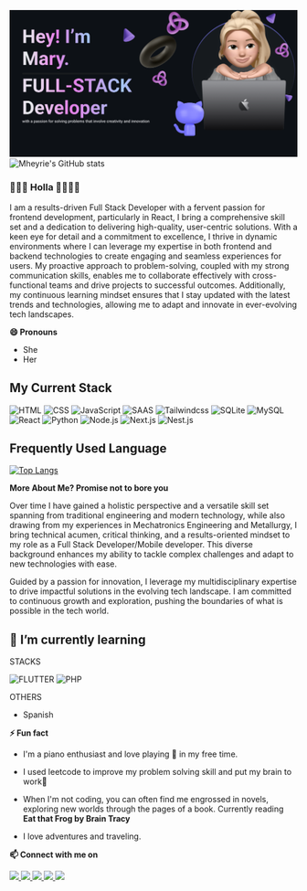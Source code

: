 ![Mheyrie Github](img/banner.png)
![Mheyrie's GitHub stats](https://github-readme-stats.vercel.app/api?username=mheyrie&show_icons=true&theme=radical)

### 👋👋👋 Holla 👋👋👋👋
I am a results-driven Full Stack Developer with a fervent passion for frontend development, particularly in React, I bring a comprehensive skill set and a dedication to delivering high-quality, user-centric solutions. With a keen eye for detail and a commitment to excellence, I thrive in dynamic environments where I can leverage my expertise in both frontend and backend technologies to create engaging and seamless experiences for users. My proactive approach to problem-solving, coupled with my strong communication skills, enables me to collaborate effectively with cross-functional teams and drive projects to successful outcomes. Additionally, my continuous learning mindset ensures that I stay updated with the latest trends and technologies, allowing me to adapt and innovate in ever-evolving tech landscapes. 




**😄 Pronouns**
- She
- Her
## My Current Stack
![HTML](    https://img.shields.io/badge/HTML-239120?style=for-the-badge&logo=html5&logoColor=white)
![CSS](https://img.shields.io/badge/CSS-239120?&style=for-the-badge&logo=css3&logoColor=white)
![JavaScript](https://img.shields.io/badge/JavaScript-F7DF1E?style=for-the-badge&logo=javascript&logoColor=black)
![SAAS](https://img.shields.io/badge/Sass-CC6699?style=for-the-badge&logo=sass&logoColor=white)
![Tailwindcss](https://img.shields.io/badge/tailwindcss-000000?style=for-the-badge&logo=tailwindcss&logoColor=white)
![SQLite](https://img.shields.io/badge/SQLite-07405E?style=for-the-badge&logo=sqlite&logoColor=white)
![MySQL](https://img.shields.io/badge/MySQL-005C84?style=for-the-badge&logo=mysql&logoColor=white)
![React](https://img.shields.io/badge/React-20232A?style=for-the-badge&logo=react&logoColor=61DAFB)
![Python](https://img.shields.io/badge/Python-14354C?style=for-the-badge&logo=python&logoColor=white)
![Node.js](https://img.shields.io/badge/Node.js-43853D?style=for-the-badge&logo=node.js&logoColor=white)
![Next.js](https://img.shields.io/badge/next.js-000000?style=for-the-badge&logo=nextdotjs&logoColor=white)
![Nest.js](https://img.shields.io/badge/nest.js-000000?style=for-the-badge&logo=nestdotjs&logoColor=red)
    
    




## Frequently Used Language
[![Top Langs](https://github-readme-stats.vercel.app/api/top-langs/?username=mheyrie&layout=pie)](https://github.com/mheyrie/github-readme-stats)


**More About Me? Promise not to bore you**

Over time I have gained a holistic perspective and a versatile skill set spanning from traditional engineering and modern technology, while also drawing from my experiences in Mechatronics Engineering and Metallurgy, I bring technical acumen, critical thinking, and a results-oriented mindset to my role as a Full Stack Developer/Mobile developer. This diverse background enhances my ability to tackle complex challenges and adapt to new technologies with ease.

Guided by a passion for innovation, I leverage my multidisciplinary expertise to drive impactful solutions in the evolving tech landscape. I am committed to continuous growth and exploration, pushing the boundaries of what is possible in the tech world.

## **🌱 I’m currently learning**

STACKS

![FLUTTER](https://img.shields.io/badge/next.js-000000?style=for-the-badge&logo=flutterdotjs&logoColor=blue)
![PHP](https://img.shields.io/badge/PHP-777BB4?style=for-the-badge&logo=php&logoColor=white)

OTHERS 
- Spanish 


**⚡ Fun fact**

- I'm a piano enthusiast and love playing 🎹 in my free time.

- I used leetcode to improve my problem solving skill and put my brain to work🙂

- When I'm not coding, you can often find me engrossed in novels, exploring new worlds through the pages of a book. Currently reading **Eat that Frog by Brain Tracy**

- I love adventures and traveling. 

**📫 Connect with me on** 

<a href="linkedin.com/in/oladele-mary" target="_blank">
    <img src="https://img.shields.io/badge/LinkedIn-0077B5?style=for-the-badge&logo=linkedin&logoColor=white" >
</a>
<a href="mailto:omota4fidelity@gmail.com" target="_blank">
    <img src="https://img.shields.io/badge/Gmail-D14836?style=for-the-badge&logo=gmail&logoColor=white" >
</a>
<a href="https://twitter.com/mheyriemheyrie" target="_blank">
    <img src="https://img.shields.io/badge/Twitter-1DA1F2?style=for-the-badge&logo=twitter&logoColor=white" >
</a>
<a href="https://dev.to/mheyrie" target="_blank">
    <img src="https://img.shields.io/badge/dev.to-0A0A0A?style=for-the-badge&logo=devdotto&logoColor=white">
</a>
<a href="https://mheyrietechie.slack.com" target="_blank">
    <img src="https://img.shields.io/badge/Slack-4A154B?style=for-the-badge&logo=slack&logoColor=white">
</a>



